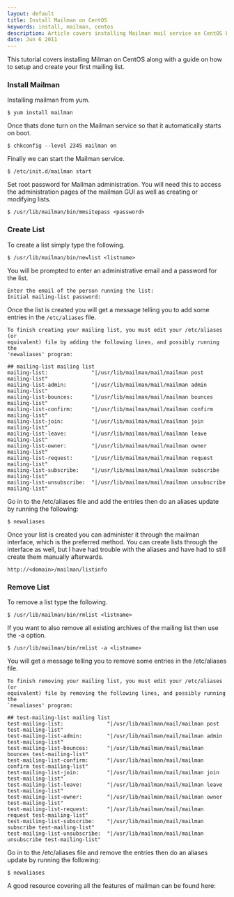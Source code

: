 ```yaml
---
layout: default
title: Install Mailman on CentOS
keywords: install, mailman, centos
description: Article covers installing Mailman mail service on CentOS Linux.
date: Jun 6 2011
---
```


This tutorial covers installing Milman on CentOS along with a guide on how to setup and create your first mailing list.

### Install Mailman

Installing mailman from yum.

~~~
$ yum install mailman
~~~

Once thats done turn on the Mailman service so that it automatically starts on boot.

~~~
$ chkconfig --level 2345 mailman on
~~~

Finally we can start the Mailman service.

~~~
$ /etc/init.d/mailman start
~~~

Set root password for Mailman administration.  You will need this to access the administration pages of the mailman GUI as well as creating or modifying lists.

~~~
$ /usr/lib/mailman/bin/mmsitepass <password>
~~~

### Create List

To create a list simply type the following.

~~~
$ /usr/lib/mailman/bin/newlist <listname>
~~~

You will be prompted to enter an administrative email and a password for the list.

~~~
Enter the email of the person running the list:
Initial mailing-list password:
~~~

Once the list is created you will get a message telling you to add some entries in the `/etc/aliases` file.

~~~
To finish creating your mailing list, you must edit your /etc/aliases (or
equivalent) file by adding the following lines, and possibly running the
'newaliases' program:

## mailing-list mailing list
mailing-list:              "|/usr/lib/mailman/mail/mailman post mailing-list"
mailing-list-admin:        "|/usr/lib/mailman/mail/mailman admin mailing-list"
mailing-list-bounces:      "|/usr/lib/mailman/mail/mailman bounces mailing-list"
mailing-list-confirm:      "|/usr/lib/mailman/mail/mailman confirm mailing-list"
mailing-list-join:         "|/usr/lib/mailman/mail/mailman join mailing-list"
mailing-list-leave:        "|/usr/lib/mailman/mail/mailman leave mailing-list"
mailing-list-owner:        "|/usr/lib/mailman/mail/mailman owner mailing-list"
mailing-list-request:      "|/usr/lib/mailman/mail/mailman request mailing-list"
mailing-list-subscribe:    "|/usr/lib/mailman/mail/mailman subscribe mailing-list"
mailing-list-unsubscribe:  "|/usr/lib/mailman/mail/mailman unsubscribe mailing-list"
~~~

Go in to the /etc/aliases file and add the entries then do an aliases update by running the following:

~~~
$ newaliases
~~~

Once your list is created you can administer it through the mailman interface, which is the preferred method.  You can create lists through the interface as well, but I have had trouble with the aliases and have had to still create them manually afterwards.

~~~
http://<domain>/mailman/listinfo
~~~

### Remove List

To remove a list type the following.

~~~
$ /usr/lib/mailman/bin/rmlist <listname>
~~~

If you want to also remove all existing archives of the mailing list then use the -a option.

~~~
$ /usr/lib/mailman/bin/rmlist -a <listname>
~~~

You will get a message telling you to remove some entries in the /etc/aliases file.

~~~
To finish removing your mailing list, you must edit your /etc/aliases (or
equivalent) file by removing the following lines, and possibly running the
`newaliases' program:

## test-mailing-list mailing list
test-mailing-list:              "|/usr/lib/mailman/mail/mailman post test-mailing-list"
test-mailing-list-admin:        "|/usr/lib/mailman/mail/mailman admin test-mailing-list"
test-mailing-list-bounces:      "|/usr/lib/mailman/mail/mailman bounces test-mailing-list"
test-mailing-list-confirm:      "|/usr/lib/mailman/mail/mailman confirm test-mailing-list"
test-mailing-list-join:         "|/usr/lib/mailman/mail/mailman join test-mailing-list"
test-mailing-list-leave:        "|/usr/lib/mailman/mail/mailman leave test-mailing-list"
test-mailing-list-owner:        "|/usr/lib/mailman/mail/mailman owner test-mailing-list"
test-mailing-list-request:      "|/usr/lib/mailman/mail/mailman request test-mailing-list"
test-mailing-list-subscribe:    "|/usr/lib/mailman/mail/mailman subscribe test-mailing-list"
test-mailing-list-unsubscribe:  "|/usr/lib/mailman/mail/mailman unsubscribe test-mailing-list"
~~~

Go in to the /etc/aliases file and remove the entries then do an aliases update by running the following:

~~~
$ newaliases	
~~~

A good resource covering all the features of mailman can be found here: